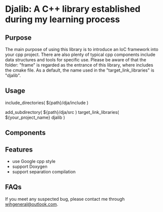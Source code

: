 # Djalib: A C++ library established during my learning process

## Purpose
The main purpose of using this library is to introduce an IoC framework into your cpp project.
There are also plenty of typical cpp components include data structures and tools for specific use.
Please be aware of that the folder: "frame" is regarded as the entrance of this library, where includes the cmake file.
As a default, the name used in the "target_link_libraries" is "djalib".

## Usage
include_directories( ${path}/dja/include )

add_subdirectory( ${path}/dja/src )
target_link_libraries( ${your_project_name} djalib )

## Components

## Features
- use Google cpp style
- support Doxygen
- support separation compilation

## FAQs
If you meet any suspected bug, please contact me through <wjhgeneral@outlook.com>.